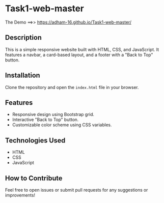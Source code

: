 # Task1-web-master
The Demo ==>> https://adham-16.github.io/Task1-web-master/
## Description
This is a simple responsive website built with HTML, CSS, and JavaScript. It features a navbar, a card-based layout, and a footer with a "Back to Top" button.

## Installation

Clone the repository and open the `index.html` file in your browser.

## Features
- Responsive design using Bootstrap grid.
- Interactive "Back to Top" button.
- Customizable color scheme using CSS variables.

## Technologies Used
- HTML
- CSS
- JavaScript

## How to Contribute
Feel free to open issues or submit pull requests for any suggestions or improvements!

